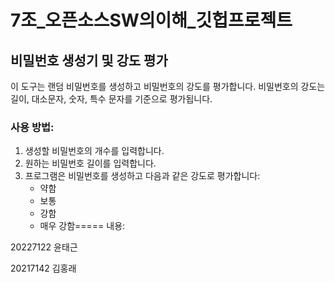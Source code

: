 # 7조_오픈소스SW의이해_깃헙프로젝트

## 비밀번호 생성기 및 강도 평가

이 도구는 랜덤 비밀번호를 생성하고 비밀번호의 강도를 평가합니다. 비밀번호의 강도는 길이, 대소문자, 숫자, 특수 문자를 기준으로 평가됩니다.

### 사용 방법:
1. 생성할 비밀번호의 개수를 입력합니다.
2. 원하는 비밀번호 길이를 입력합니다.
3. 프로그램은 비밀번호를 생성하고 다음과 같은 강도로 평가합니다:
   - 약함
   - 보통
   - 강함
   - 매우 강함=====
내용:

20227122 윤태근

20217142 김홍래 
